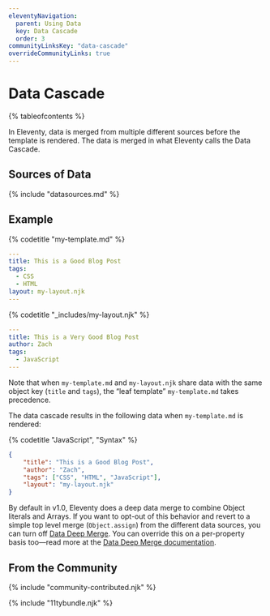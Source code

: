 ```yaml
---
eleventyNavigation:
  parent: Using Data
  key: Data Cascade
  order: 3
communityLinksKey: "data-cascade"
overrideCommunityLinks: true
---
```


# Data Cascade

{% tableofcontents %}

In Eleventy, data is merged from multiple different sources before the template is rendered. The data is merged in what Eleventy calls the Data Cascade.

## Sources of Data

{% include "datasources.md" %}

## Example

{% codetitle "my-template.md" %}

```yaml
---
title: This is a Good Blog Post
tags:
  - CSS
  - HTML
layout: my-layout.njk
---
```

{% codetitle "_includes/my-layout.njk" %}

```yaml
---
title: This is a Very Good Blog Post
author: Zach
tags:
  - JavaScript
---
```

Note that when `my-template.md` and `my-layout.njk` share data with the same object key (`title` and `tags`), the “leaf template” `my-template.md` takes precedence.

The data cascade results in the following data when `my-template.md` is rendered:

{% codetitle "JavaScript", "Syntax" %}

```json
{
	"title": "This is a Good Blog Post",
	"author": "Zach",
	"tags": ["CSS", "HTML", "JavaScript"],
	"layout": "my-layout.njk"
}
```

By default in v1.0, Eleventy does a deep data merge to combine Object literals and Arrays. If you want to opt-out of this behavior and revert to a simple top level merge (`Object.assign`) from the different data sources, you can turn off [Data Deep Merge](/docs/data-deep-merge/). You can override this on a per-property basis too—read more at the [Data Deep Merge documentation](/docs/data-deep-merge/).

## From the Community

{% include "community-contributed.njk" %}

{% include "11tybundle.njk" %}
